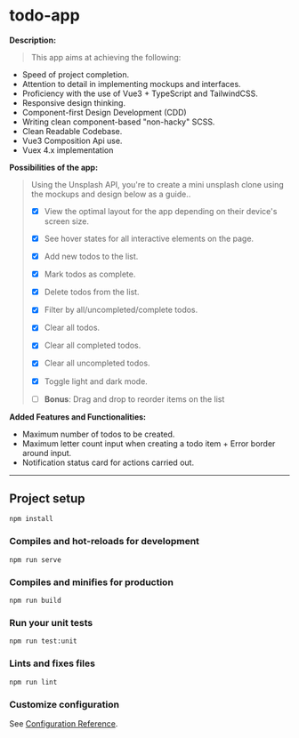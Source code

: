 # todo-app

**Description:**
>This app aims at achieving the following:
- Speed of project completion.
- Attention to detail in implementing mockups and interfaces.
- Proficiency with the use of Vue3 + TypeScript and TailwindCSS.
- Responsive design thinking.
- Component-first Design Development (CDD)
- Writing clean component-based "non-hacky" SCSS.
- Clean Readable Codebase.
- Vue3 Composition Api use.
- Vuex 4.x implementation

**Possibilities of the app:**

> Using the Unsplash API, you're to create a mini unsplash clone using the mockups and design below as a guide..
>
> - [x] View the optimal layout for the app depending on their device's screen size.
>
> - [x] See hover states for all interactive elements on the page.
>
> - [x] Add new todos to the list.
>
> - [x] Mark todos as complete.
>
> - [x] Delete todos from the list.
>
> - [x] Filter by all/uncompleted/complete todos.
> 
> - [x] Clear all todos.
> 
> - [x] Clear all completed todos.
> 
> - [x] Clear all uncompleted todos.
> 
> - [x] Toggle light and dark mode.
> 
> - [ ] **Bonus**: Drag and drop to reorder items on the list


**Added Features and Functionalities:**
- Maximum number of todos to be created.
- Maximum letter count input when creating a todo item + Error border around input.
- Notification status card for actions carried out.
---

## Project setup
```
npm install
```

### Compiles and hot-reloads for development
```
npm run serve
```

### Compiles and minifies for production
```
npm run build
```

### Run your unit tests
```
npm run test:unit
```

### Lints and fixes files
```
npm run lint
```

### Customize configuration
See [Configuration Reference](https://cli.vuejs.org/config/).